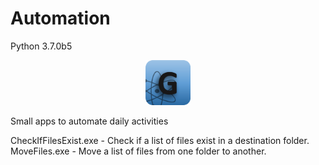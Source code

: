 # Automation

Python 3.7.0b5


<p align="center">
  <a href="https://www.linkedin.com/in/guru-sarath-t-4ab648131/">
    <img src="https://github.com/gurusarath1/Snippets/blob/master/GitHubLogo_G_iconSize.png" alt="Guru Sarath T" width="72" height="72">
  </a>
</p>


Small apps to automate daily activities



CheckIfFilesExist.exe - Check if a list of files exist in a destination folder.
MoveFiles.exe - Move a list of files from one folder to another.
